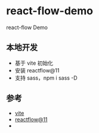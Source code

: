 # react-flow-demo

react-flow Demo

## 本地开发

- 基于 vite 初始化
- 安装 reactflow@11
- 支持 sass，npm i sass -D

## 参考

- [vite](https://cn.vite.dev/guide/)
- [reactflow@11](https://v11.reactflow.dev/learn)
-
